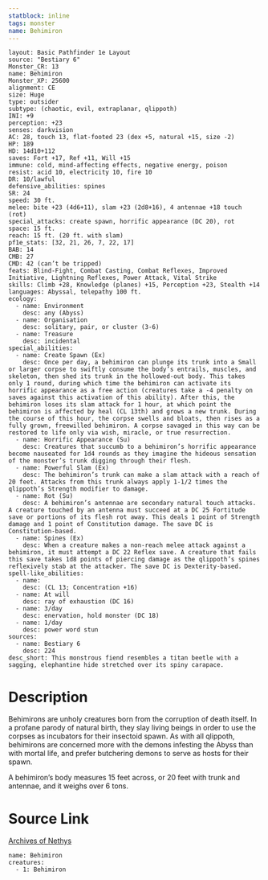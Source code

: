 ```yaml
---
statblock: inline
tags: monster
name: Behimiron
---
```

```statblock
layout: Basic Pathfinder 1e Layout
source: "Bestiary 6"
Monster_CR: 13
name: Behimiron
Monster_XP: 25600
alignment: CE
size: Huge
type: outsider
subtype: (chaotic, evil, extraplanar, qlippoth)
INI: +9
perception: +23
senses: darkvision
AC: 28, touch 13, flat-footed 23 (dex +5, natural +15, size -2)
HP: 189
HD: 14d10+112
saves: Fort +17, Ref +11, Will +15
immune: cold, mind-affecting effects, negative energy, poison
resist: acid 10, electricity 10, fire 10
DR: 10/lawful
defensive_abilities: spines
SR: 24
speed: 30 ft.
melee: bite +23 (4d6+11), slam +23 (2d8+16), 4 antennae +18 touch (rot)
special_attacks: create spawn, horrific appearance (DC 20), rot
space: 15 ft.
reach: 15 ft. (20 ft. with slam)
pf1e_stats: [32, 21, 26, 7, 22, 17]
BAB: 14
CMB: 27
CMD: 42 (can’t be tripped)
feats: Blind-Fight, Combat Casting, Combat Reflexes, Improved Initiative, Lightning Reflexes, Power Attack, Vital Strike
skills: Climb +28, Knowledge (planes) +15, Perception +23, Stealth +14
languages: Abyssal, telepathy 100 ft.
ecology:
  - name: Environment
    desc: any (Abyss)
  - name: Organisation
    desc: solitary, pair, or cluster (3-6)
  - name: Treasure
    desc: incidental
special_abilities:
  - name: Create Spawn (Ex)
    desc: Once per day, a behimiron can plunge its trunk into a Small or larger corpse to swiftly consume the body’s entrails, muscles, and skeleton, then shed its trunk in the hollowed-out body. This takes only 1 round, during which time the behimiron can activate its horrific appearance as a free action (creatures take a -4 penalty on saves against this activation of this ability). After this, the behimiron loses its slam attack for 1 hour, at which point the behimiron is affected by heal (CL 13th) and grows a new trunk. During the course of this hour, the corpse swells and bloats, then rises as a fully grown, freewilled behimiron. A corpse savaged in this way can be restored to life only via wish, miracle, or true resurrection.
  - name: Horrific Appearance (Su)
    desc: Creatures that succumb to a behimiron’s horrific appearance become nauseated for 1d4 rounds as they imagine the hideous sensation of the monster’s trunk digging through their flesh.
  - name: Powerful Slam (Ex)
    desc: The behimiron’s trunk can make a slam attack with a reach of 20 feet. Attacks from this trunk always apply 1-1/2 times the qlippoth’s Strength modifier to damage.
  - name: Rot (Su)
    desc: A behimiron’s antennae are secondary natural touch attacks. A creature touched by an antenna must succeed at a DC 25 Fortitude save or portions of its flesh rot away. This deals 1 point of Strength damage and 1 point of Constitution damage. The save DC is Constitution-based.
  - name: Spines (Ex)
    desc: When a creature makes a non-reach melee attack against a behimiron, it must attempt a DC 22 Reflex save. A creature that fails this save takes 1d8 points of piercing damage as the qlippoth’s spines reflexively stab at the attacker. The save DC is Dexterity-based.
spell-like_abilities:
  - name:
    desc: (CL 13; Concentration +16)
  - name: At will
    desc: ray of exhaustion (DC 16)
  - name: 3/day
    desc: enervation, hold monster (DC 18)
  - name: 1/day
    desc: power word stun
sources:
  - name: Bestiary 6
    desc: 224
desc_short: This monstrous fiend resembles a titan beetle with a sagging, elephantine hide stretched over its spiny carapace.
```
# Description
Behimirons are unholy creatures born from the corruption of death itself. In a profane parody of natural birth, they slay living beings in order to use the corpses as incubators for their insectoid spawn. As with all qlippoth, behimirons are concerned more with the demons infesting the Abyss than with mortal life, and prefer butchering demons to serve as hosts for their spawn. 

A behimiron’s body measures 15 feet across, or 20 feet with trunk and antennae, and it weighs over 6 tons.
# Source Link
[Archives of Nethys](https://aonprd.com/MonsterDisplay.aspx?ItemName=Behimiron)
```encounter-table
name: Behimiron
creatures:
  - 1: Behimiron
```
